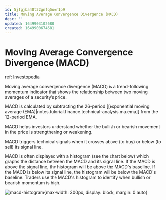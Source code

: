```yaml
---
id: 5jfgjba48t32gnfq5oor1p9
title: Moving Average Convergence Divergence (MACD)
desc: ''
updated: 1649903102680
created: 1649900674681
---
```

# Moving Average Convergence Divergence (MACD)

ref: [Investopedia](https://www.investopedia.com/terms/m/macd.asp)

Moving average convergence divergence (MACD) is a trend-following momentum indicator that shows the relationship between two moving averages of a security’s price.

MACD is calculated by subtracting the 26-period [[exponential moving average (EMA)|notes.tutorial.finance.technical-analysis.ma.ema]] from the 12-period EMA.

MACD helps investors understand whether the bullish or bearish movement in the price is strengthening or weakening.

MACD triggers technical signals when it crosses above (to buy) or below (to sell) its signal line.

MACD is often displayed with a histogram (see the chart below) which graphs the distance between the MACD and its signal line. If the MACD is above the signal line, the histogram will be above the MACD's baseline. If the MACD is below its signal line, the histogram will be below the MACD's baseline. Traders use the MACD's histogram to identify when bullish or bearish momentum is high.

![macd-histogram](https://www.investopedia.com/thmb/sdVnwC4XMKXMpN2YSOrqsOcKV2A=/660x0/filters:no_upscale():max_bytes(150000):strip_icc():format(webp)/dotdash_Final_Moving_Average_Convergence_Divergence_MACD_Aug_2020-02-58bf5e34f0f94730b6e2d56ef9032b6d.jpg){max-width: 300px, display: block, margin: 0 auto}
